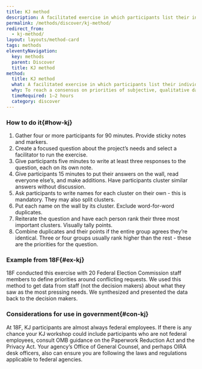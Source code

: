 ```yaml
---
title: KJ method
description: A facilitated exercise in which participants list their individual priorities onto cards, collect them as a group, organize them by relationship, and establish group priorities through individual voting.
permalink: /methods/discover/kj-method/
redirect_from:
  - kj-method/
layout: layouts/method-card
tags: methods
eleventyNavigation:
  key: methods
  parent: Discover
  title: KJ method
method:
  title: KJ method
  what: A facilitated exercise in which participants list their individual priorities onto cards, collect them as a group, organize them by relationship, and establish group priorities through individual voting.
  why: To reach a consensus on priorities of subjective, qualitative data with a group of people. This is especially helpful with larger groups of stakeholders and groups with high risk of disagreement.
  timeRequired: 1–2 hours
  category: discover
---
```


### How to do it{#how-kj}

1. Gather four or more participants for 90 minutes. Provide sticky notes and markers.
1. Create a focused question about the project’s needs and select a facilitator to run the exercise.
1. Give participants five minutes to write at least three responses to the question, each on its own note.
1. Give participants 15 minutes to put their answers on the wall, read everyone else’s, and make additions. Have participants cluster similar answers without discussion.
1. Ask participants to write names for each cluster on their own - this is mandatory. They may also split clusters.
1. Put each name on the wall by its cluster. Exclude word-for-word duplicates.
1. Reiterate the question and have each person rank their three most important clusters. Visually tally points.
1. Combine duplicates and their points if the entire group agrees they’re identical. Three or four groups usually rank higher than the rest - these are the priorities for the question.

<section class="method--section method--section--18f-example" markdown="1" >

### Example from 18F{#ex-kj}

18F conducted this exercise with 20 Federal Election Commission staff members to define priorities around conflicting requests. We used this method to get data from staff (not the decision makers) about what they saw as the most pressing needs. We synthesized and presented the data back to the decision makers.
</section>

### Considerations for use in government{#con-kj}

At 18F, KJ participants are almost always federal employees. If there is any chance your KJ workshop could include participants who are not federal employees, consult OMB guidance on the Paperwork Reduction Act and the Privacy Act. Your agency’s Office of General Counsel, and perhaps OIRA desk officers, also can ensure you are following the laws and regulations applicable to federal agencies.

